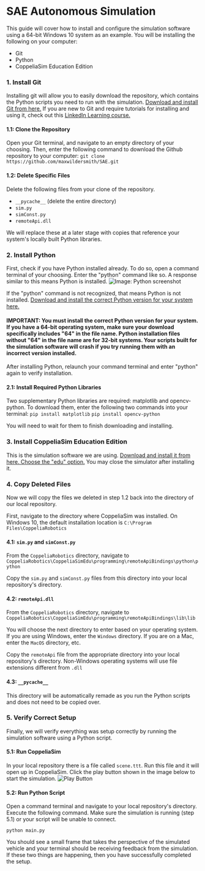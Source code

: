 # SAE Autonomous Simulation

This guide will cover how to install and configure the simulation software using a 64-bit Windows 10 system as an example. You will be installing the following on your computer:
+ Git
+ Python
+ CoppeliaSim Education Edition

### 1. Install Git
Installing git will allow you to easily download the repository, which contains the Python scripts you need to run with the simulation. [Download and install Git from here.](https://git-scm.com/downloads) If you are new to Git and require tutorials for installing and using it, check out this [LinkedIn Learning course.](https://www.linkedin.com/learning/git-essential-training-the-basics/)

#### 1.1: Clone the Repository
Open your Git terminal, and navigate to an empty directory of your choosing. Then, enter the following command to download the Github repository to your computer: 
`git clone https://github.com/maxwildersmith/SAE.git`
#### 1.2: Delete Specific Files
Delete the following files from your clone of the repository. 
+ `__pycache__` (delete the entire directory) 
+ `sim.py`
+ `simConst.py`
+ `remoteApi.dll`

We will replace these at a later stage with copies that reference your system's locally built Python libraries.
### 2. Install Python
First, check if you have Python installed already. To do so, open a command terminal of your choosing. Enter the "python" command like so. A response similar to this means Python is installed.
![Image: Python screenshot](https://i.imgur.com/46VwQXF.png)

If the "python" command is not recognized, that means Python is not installed. [Download and install the correct Python version for your system here.](https://www.python.org/downloads/)

#### IMPORTANT: You must install the correct Python version for your system. If you have a 64-bit operating system, make sure your download specifically includes "64" in the file name. Python installation files without "64" in the file name are for 32-bit systems. Your scripts built for the simulation software will crash if you try running them with an incorrect version installed.

After installing Python, relaunch your command terminal and enter "python" again to verify installation.

#### 2.1: Install Required Python Libraries
Two supplementary Python libraries are required: matplotlib and opencv-python. To download them, enter the following two commands into your terminal:
`pip install matplotlib`
`pip install opencv-python`

You will need to wait for them to finish downloading and installing.
### 3. Install CoppeliaSim Education Edition
This is the simulation software we are using. [Download and install it from here. Choose the "edu" option.](https://www.coppeliarobotics.com/downloads) You may close the simulator after installing it.

### 4. Copy Deleted Files
Now we will copy the files we deleted in step 1.2 back into the directory of our local repository.

First, navigate to the directory where CoppeliaSim was installed. On Windows 10, the default installation location is 
`C:\Program Files\CoppeliaRobotics`

#### 4.1: `sim.py` and `simConst.py`
From the `CoppeliaRobotics` directory, navigate to `CoppeliaRobotics\CoppeliaSimEdu\programming\remoteApiBindings\python\python`

Copy the `sim.py` and `simConst.py` files from this directory into your local repository's directory.

#### 4.2: `remoteApi.dll`
From the `CoppeliaRobotics` directory, navigate to `CoppeliaRobotics\CoppeliaSimEdu\programming\remoteApiBindings\lib\lib`

You will choose the next directory to enter based on your operating system. If you are using Windows, enter the `Windows` directory. If you are on a Mac, enter the `MacOS` directory, etc.

Copy the `remoteApi` file from the appropriate directory into your local repository's directory. Non-Windows operating systems will use file extensions different from `.dll`

#### 4.3: `__pycache__`
This directory will be automatically remade as you run the Python scripts and does not need to be copied over.

### 5. Verify Correct Setup
Finally, we will verify everything was setup correctly by running the simulation software using a Python script.

#### 5.1: Run CoppeliaSim 
In your local repository there is a file called `scene.ttt`. Run this file and it will open up in CoppeliaSim. Click the play button shown in the image below to start the simulation. ![Play Button](https://i.imgur.com/8AaNstM.png)
#### 5.2: Run Python Script
Open a command terminal and navigate to your local repository's directory. Execute the following command. Make sure the simulation is running (step 5.1) or your script will be unable to connect.

`python main.py`

You should see a small frame that takes the perspective of the simulated vehicle and your terminal should be receiving feedback from the simulation. If these two things are happening, then you have successfully completed the setup.
